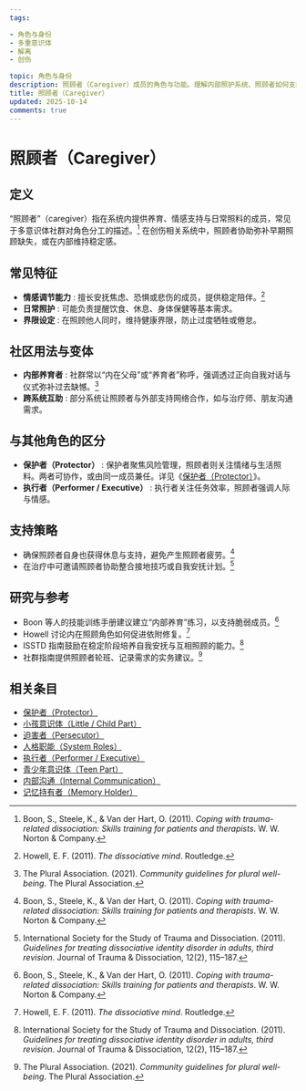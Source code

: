 ```yaml
---
tags:

- 角色与身份
- 多重意识体
- 解离
- 创伤

topic: 角色与身份
description: 照顾者（Caregiver）成员的角色与功能。理解内部照护系统、照顾者如何支持其他成员及避免过度照顾导致的耗竭
title: 照顾者（Caregiver）
updated: 2025-10-14
comments: true
---
```


# 照顾者（Caregiver）

## 定义

“照顾者”（caregiver）指在系统内提供养育、情感支持与日常照料的成员，常见于多意识体社群对角色分工的描述。[^boon2011] 在创伤相关系统中，照顾者协助弥补早期照顾缺失，或在内部维持稳定感。

## 常见特征

- **情感调节能力** : 擅长安抚焦虑、恐惧或悲伤的成员，提供稳定陪伴。[^howell2011]
- **日常照护** : 可能负责提醒饮食、休息、身体保健等基本需求。
- **界限设定** : 在照顾他人同时，维持健康界限，防止过度牺牲或倦怠。

## 社区用法与变体

- **内部养育者** : 社群常以“内在父母”或“养育者”称呼，强调透过正向自我对话与仪式弥补过去缺憾。[^thepluralassociation2021]
- **跨系统互助** : 部分系统让照顾者与外部支持网络合作，如与治疗师、朋友沟通需求。

## 与其他角色的区分

- **保护者（Protector）** : 保护者聚焦风险管理，照顾者则关注情绪与生活照料。两者可协作，或由同一成员兼任。详见《[保护者（Protector）](Protector.md)》。
- **执行者（Performer / Executive）** : 执行者关注任务效率，照顾者强调人际与情感。

## 支持策略

- 确保照顾者自身也获得休息与支持，避免产生照顾者疲劳。[^boon2011]
- 在治疗中可邀请照顾者协助整合接地技巧或自我安抚计划。[^isstd2011]

## 研究与参考

- Boon 等人的技能训练手册建议建立“内部养育”练习，以支持脆弱成员。[^boon2011]
- Howell 讨论内在照顾角色如何促进依附修复。[^howell2011]
- ISSTD 指南鼓励在稳定阶段培养自我安抚与互相照顾的能力。[^isstd2011]
- 社群指南提供照顾者轮班、记录需求的实务建议。[^thepluralassociation2021]

[^boon2011]: Boon, S., Steele, K., & Van der Hart, O. (2011). *Coping with trauma-related dissociation: Skills training for patients and therapists*. W. W. Norton & Company.
[^howell2011]: Howell, E. F. (2011). *The dissociative mind*. Routledge.
[^isstd2011]: International Society for the Study of Trauma and Dissociation. (2011). *Guidelines for treating dissociative identity disorder in adults, third revision*. Journal of Trauma & Dissociation, 12(2), 115–187.
[^thepluralassociation2021]: The Plural Association. (2021). *Community guidelines for plural well-being*. The Plural Association.

## 相关条目

- [保护者（Protector）](Protector.md)
- [小孩意识体（Little / Child Part）](Little.md)
- [迫害者（Persecutor）](Persecutor.md)
- [人格职能（System Roles）](System-Roles.md)
- [执行者（Performer / Executive）](Performer-Executive.md)
- [青少年意识体（Teen Part）](Teen.md)
- [内部沟通（Internal Communication）](Internal-Communication.md)
- [记忆持有者（Memory Holder）](Memory-Holder.md)
